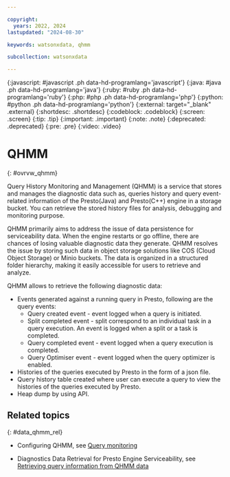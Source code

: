 ```yaml
---

copyright:
  years: 2022, 2024
lastupdated: "2024-08-30"

keywords: watsonxdata, qhmm

subcollection: watsonxdata

---
```


{:javascript: #javascript .ph data-hd-programlang='javascript'}
{:java: #java .ph data-hd-programlang='java'}
{:ruby: #ruby .ph data-hd-programlang='ruby'}
{:php: #php .ph data-hd-programlang='php'}
{:python: #python .ph data-hd-programlang='python'}
{:external: target="_blank" .external}
{:shortdesc: .shortdesc}
{:codeblock: .codeblock}
{:screen: .screen}
{:tip: .tip}
{:important: .important}
{:note: .note}
{:deprecated: .deprecated}
{:pre: .pre}
{:video: .video}

# QHMM
{: #ovrvw_qhmm}


Query History Monitoring and Management (QHMM) is a service that stores and manages the diagnostic data such as, queries history and query event-related information of the Presto(Java) and Presto(C++) engine in a storage bucket. You can retrieve the stored history files for analysis, debugging and monitoring purpose.

QHMM primarily aims to address the issue of data persistence for serviceability data. When the engine restarts or go offline, there are chances of losing valuable diagnostic data they generate. QHMM resolves the issue by storing such data in object storage solutions like COS (Cloud Object Storage) or Minio buckets. The data is organized in a structured folder hierarchy, making it easily accessible for users to retrieve and analyze.

QHMM allows to retrieve the following diagnostic data:
* Events generated against a running query in Presto, following are the query events:
    * Query created event - event logged when a query is initiated.
    * Split completed event - split correspond to an individual task in a query execution. An event is logged when a split or a task is completed.
    * Query completed event - event logged when a query execution is completed.
    * Query Optimiser event - event logged when the query optimizer is enabled.
* Histories of the queries executed by Presto in the form of a json file.
* Query history table created where user can execute a query to view the histories of the queries executed by Presto.
* Heap dump by using API.



## Related topics
{: #data_qhmm_rel}

* Configuring QHMM, see [Query monitoring](watsonxdata?topic=watsonxdata-qhmm)

* Diagnostics Data Retrieval for Presto Engine Serviceability, see [Retrieving query information from QHMM data](watsonxdata?topic=watsonxdata-ret_qhmm)
